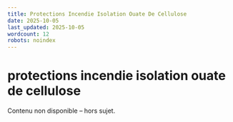 ```yaml
---
title: Protections Incendie Isolation Ouate De Cellulose
date: 2025-10-05
last_updated: 2025-10-05
wordcount: 12
robots: noindex
---
```


# protections incendie isolation ouate de cellulose

Contenu non disponible – hors sujet.